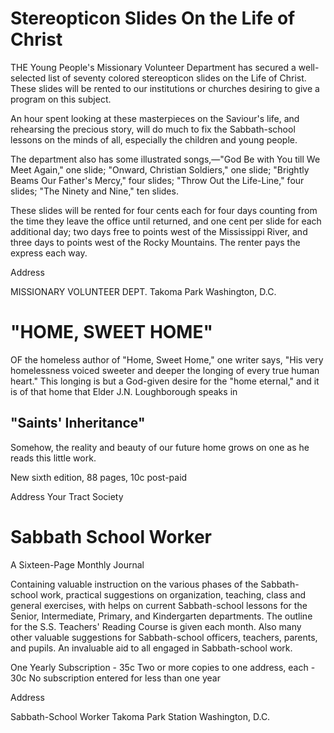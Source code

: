 # Stereopticon Slides On the Life of Christ

THE Young People's Missionary Volunteer Department has secured a well-selected list of seventy colored stereopticon slides on the Life of Christ. These slides will be rented to our institutions or churches desiring to give a program on this subject.

An hour spent looking at these masterpieces on the Saviour's life, and rehearsing the precious story, will do much to fix the Sabbath-school lessons on the minds of all, especially the children and young people.

The department also has some illustrated songs,—"God Be with You till We Meet Again," one slide; "Onward, Christian Soldiers," one slide; "Brightly Beams Our Father's Mercy," four slides; "Throw Out the Life-Line," four slides; "The Ninety and Nine," ten slides.

These slides will be rented for four cents each for four days counting from the time they leave the office until returned, and one cent per slide for each additional day; two days free to points west of the Mississippi River, and three days to points west of the Rocky Mountains. The renter pays the express each way.

Address

MISSIONARY VOLUNTEER DEPT.
Takoma Park                 Washington, D.C.

# "HOME, SWEET HOME"

OF the homeless author of "Home, Sweet Home," one writer says, "His very homelessness voiced sweeter and deeper the longing of every true human heart." This longing is but a God-given desire for the "home eternal," and it is of that home that Elder J.N. Loughborough speaks in

## "Saints' Inheritance"

Somehow, the reality and beauty of our future home grows on one as he reads this little work.

New sixth edition, 88 pages, 10c post-paid

Address Your Tract Society

# Sabbath School Worker

A Sixteen-Page Monthly Journal

Containing valuable instruction on the various phases of the Sabbath-school work, practical suggestions on organization, teaching, class and general exercises, with helps on current Sabbath-school lessons for the Senior, Intermediate, Primary, and Kindergarten departments. The outline for the S.S. Teachers' Reading Course is given each month. Also many other valuable suggestions for Sabbath-school officers, teachers, parents, and pupils. An invaluable aid to all engaged in Sabbath-school work.

One Yearly Subscription - 35c
Two or more copies to one address, each - 30c
No subscription entered for less than one year

Address

Sabbath-School Worker
Takoma Park Station                   Washington, D.C.